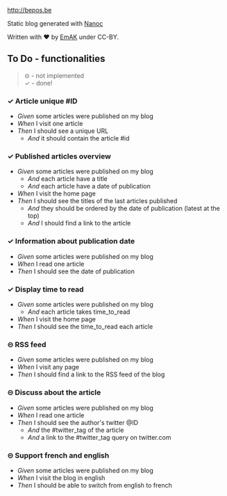 http://bepos.be

Static blog generated with [Nanoc](http://nanoc.ws/)

Written with ♥ by [EmAK](https://twitter.com/em_hack) under CC-BY.

## To Do - **functionalities**

> ⊝ - not implemented  
> ✓ - done!

### ✓ Article unique #ID 

* *Given* some articles were published on my blog   
* *When* I visit one article   
* *Then* I should see a unique URL  
	* *And* it should contain the article #id

### ✓ Published articles overview
* *Given* some articles were published on my blog
	* *And* each article have a title
	* *And* each article have a date of publication
* *When* I visit the home page
* *Then* I should see the titles of the last articles published
	* *And* they should be ordered by the date of publication (latest at the top)
	* *And* I should find a link to the article

### ✓ Information about publication date
* *Given* some articles were published on my blog
* *When* I read one article
* *Then* I should see the date of publication

### ✓ Display time to read
* *Given* some articles were published on my blog
	* *And* each article takes time_to_read
* *When* I visit the home page
* *Then* I should see the time_to_read each article

### ⊝ RSS feed
* *Given* some articles were published on my blog
* *When* I visit any page
* *Then* I should find a link to the RSS feed of the blog

### ⊝ Discuss about the article
* *Given* some articles were published on my blog
* *When* I read one article
* *Then* I should see the author's twitter @ID
	* *And* the #twitter_tag of the article
	* *And* a link to the #twitter_tag query on twitter.com

### ⊝ Support french and english
* *Given* some articles were published on my blog
* *When* I visit the blog in english
* *Then* I should be able to switch from english to french